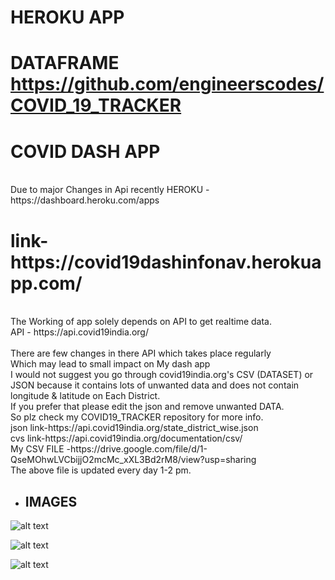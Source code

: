 # HEROKU APP<br/>
# DATAFRAME https://github.com/engineerscodes/COVID_19_TRACKER
<h1>COVID DASH APP</h1>
 <br/>
Due to major Changes in Api recently HEROKU -https://dashboard.heroku.com/apps <br/>
<h1>link-https://covid19dashinfonav.herokuapp.com/</h1>
  <br/>
The Working of app solely depends on API to get realtime data.<br/>
API - https://api.covid19india.org/<br/><br/>
There are few changes in there API which takes place regularly<br/>
Which may lead to small impact on My dash app<br/>
I would not suggest you go through covid19india.org's CSV (DATASET) or JSON because it contains lots of unwanted data and does not contain longitude & latitude  on Each District.<br/>
If you prefer that please edit the json and remove unwanted DATA.<br/>
So plz check my COVID19_TRACKER repository for more info.<br/>
json link-https://api.covid19india.org/state_district_wise.json<br/>
cvs link-https://api.covid19india.org/documentation/csv/<br/>
My CSV FILE -https://drive.google.com/file/d/1-QseMOhwLVCbijjO2mcMc_xXL3Bd2rM8/view?usp=sharing<br/>
The above file is updated every day 1-2 pm.<br/>

- <h2>IMAGES</h2> 

![alt text](https://github.com/engineerscodes/HEROKU_APP/blob/master/Images/Screenshot%20(433).png) <br/>

![alt text](https://github.com/engineerscodes/HEROKU_APP/blob/master/Images/Screenshot%20(434).png)<br/>

![alt text](https://github.com/engineerscodes/HEROKU_APP/blob/master/Images/Screenshot%20(435).png)<br/>
